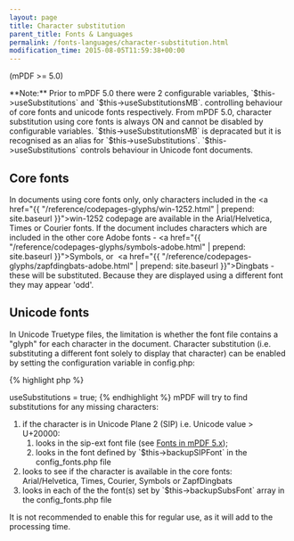 ```yaml
---
layout: page
title: Character substitution
parent_title: Fonts & Languages
permalink: /fonts-languages/character-substitution.html
modification_time: 2015-08-05T11:59:38+00:00
---
```


(mPDF >= 5.0)

<div class="alert alert-info" role="alert">**Note:** Prior to mPDF 5.0 there were 2 configurable variables, `$this->useSubstitutions` and `$this->useSubstitutionsMB`. controlling behaviour of core fonts and unicode fonts respectively. From mPDF 5.0, character substitution using core fonts is always ON and cannot be disabled by configurable variables. `$this->useSubstitutionsMB` is depracated but it is recognised as an alias for `$this->useSubstitutions`. `$this->useSubstitutions` controls behaviour in Unicode font documents.</div>

## Core fonts

In documents using core fonts only, only characters included in the <a href="{{ "/reference/codepages-glyphs/win-1252.html" | prepend: site.baseurl }}">win-1252</a> codepage are available in the Arial/Helvetica, Times or Courier fonts. If the document includes characters which are included in the other core Adobe fonts - <a href="{{ "/reference/codepages-glyphs/symbols-adobe.html" | prepend: site.baseurl }}">Symbols</a>, or  <a href="{{ "/reference/codepages-glyphs/zapfdingbats-adobe.html" | prepend: site.baseurl }}">Dingbats</a> - these will be substituted. Because they are displayed using a different font they may appear 'odd'.

## Unicode fonts

In Unicode Truetype files, the limitation is whether the font file contains a "glyph" for each character in the document. Character substitution (i.e. substituting a different font solely to display that character) can be enabled by setting the configuration variable in <span class="filename">config.php</span>:

{% highlight php %}
<?php

$this->useSubstitutions = true;
{% endhighlight %}

mPDF will try to find substitutions for any missing characters:

<ol>
<li>if the character is in Unicode Plane 2 (SIP) i.e. Unicode value &gt; U+20000:

<ol>
<li>looks in the sip-ext font file (see <a href="{{ "/fonts-languages/fonts-in-mpdf-5-x.html" | prepend: site.baseurl }}">Fonts in mPDF 5.x</a>);</li>
<li>looks in the font defined by `$this->backupSIPFont` in the <span class="filename">config_fonts.php</span> file</li>
</ol>
</li>
<li>looks to see if the character is available in the core fonts: Arial/Helvetica, Times, Courier, Symbols or ZapfDingbats </li>
<li>looks in each of the the font(s) set by `$this->backupSubsFont` array in the <span class="filename">config_fonts.php</span> file</li>
</ol>

It is not recommended to enable this for regular use, as it will add to the processing time.


